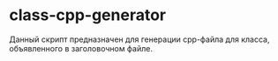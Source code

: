 # class-cpp-generator
Данный скрипт предназначен для генерации cpp-файла для класса, объявленного в заголовочном файле.
